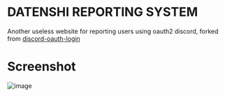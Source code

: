 # DATENSHI REPORTING SYSTEM
Another useless website for reporting users using oauth2 discord, forked from [discord-oauth-login](https://github.com/iTURTL3/discord-oauth2-login)

# Screenshot
![image](https://user-images.githubusercontent.com/10250068/142385304-e7a8e245-9603-40de-aa46-7fc14f365051.png)
